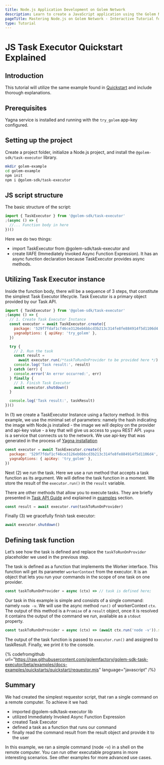 ```yaml
---
title: Node.js Application Development on Golem Network
description: Learn to create a JavaScript application using the Golem Network with our tutorial where we explain the Quickstart example and steps for setting up Node.js projects and utilizing Task Executor.
pageTitle: Mastering Node.js on Golem Network - Interactive Tutorial for Developers
type: Tutorial
---
```


# JS Task Executor Quickstart Explained

## Introduction

This tutorial will utilize the same example found in [Quickstart](/docs/creators/javascript/quickstarts/quickstart) and include thorough explanations.

## Prerequisites

Yagna service is installed and running with the `try_golem` app-key configured.

## Setting up the project

Create a project folder, initialize a Node.js project, and install the `@golem-sdk/task-executor` library.

```bash
mkdir golem-example
cd golem-example
npm init
npm i @golem-sdk/task-executor
```

## JS script structure

The basic structure of the script:

```js
import { TaskExecutor } from '@golem-sdk/task-executor'
;(async () => {
  //... Function body in here
})()
```

Here we do two things:

- import TaskExecutor from @golem-sdk/task-executor and
- create IIAFE (Immediately Invoked Async Function Expression). It has an async function declaration because TaskExecutor provides async methods.

## Utilizing Task Executor instance

Inside the function body, there will be a sequence of 3 steps, that constitute the simplest Task Executor lifecycle. Task Executor is a primary object provided by our Task API.

```js
import { TaskExecutor } from '@golem-sdk/task-executor'
;(async () => {
  // 1. Create Task Executor Instance
  const executor = await TaskExecutor.create({
    package: '529f7fdaf1cf46ce3126eb6bbcd3b213c314fe8fe884914f5d1106d4',
    yagnaOptions: { apiKey: 'try_golem' },
  })

  try {
    // 2. Run the task
    const result =
      await executor.run(/*taskToRunOnProvider to be provided here */)
    console.log('Task result:', result)
  } catch (err) {
    console.error('An error occurred:', err)
  } finally {
    // 3. Finish Task Executor
    await executor.shutdown()
  }

  console.log('Task result:', taskResult)
})()
```

In (1) we create a TaskExecutor Instance using a factory method. In this example, we use the minimal set of parameters: namely the hash indicating the image with Node.js installed - the image we will deploy on the provider and api-key value - a key that will give us access to `yagna` REST API. `yagna` is a service that connects us to the network.
We use api-key that was generated in the process of [Yagna installation](/docs/creators/tools/yagna/yagna-installation-for-requestors)

```js
const executor = await TaskExecutor.create({
  package: '529f7fdaf1cf46ce3126eb6bbcd3b213c314fe8fe884914f5d1106d4',
  yagnaOptions: { apiKey: 'try_golem' },
})
```

Next (2) we run the task. Here we use a run method that accepts a task function as its argument. We will define the task function in a moment. We store the result of the `executor.run()` in the `result` variable.

There are other methods that allow you to execute tasks. They are briefly presented in [Task API Guide](/docs/creators/javascript/guides/task-model#main-task-api-features) and explained in [examples](/docs/creators/javascript/examples) section.

```js
const result = await executor.run(taskToRunOnProvider)
```

Finally (3) we gracefully finish task executor:

```js
await executor.shutdown()
```

## Defining task function

Let’s see how the task is defined and replace the `taskToRunOnProvider` placeholder we used in the previous step.

The task is defined as a function that implements the Worker interface. This function will get its parameter `workerContext` from the executor. It is an object that lets you run your commands in the scope of one task on one provider.

```js
const taskToRunOnProvider = async (ctx) => // task is defined here;
```

Our task in this example is simple and consists of a single command: namely `node -v`. We will use the async method `run()` of workerContext `ctx`. The output of this method is a `Promise` of a `result` object, once it is resolved it contains the output of the command we run, available as a `stdout` property.

```js
const taskToRunOnProvider = async (ctx) => (await ctx.run('node -v')).stdout
```

The output of the task function is passed to `executor.run()` and assigned to taskResult.
Finally, we print it to the console.

{% codefromgithub url="https://raw.githubusercontent.com/golemfactory/golem-sdk-task-executor/beta/examples/docs-examples/quickstarts/quickstart/requestor.mjs" language="javascript" /%}

## Summary

We had created the simplest requestor script, that ran a single command on a remote computer.
To achieve it we had:

- imported @golem-sdk/task-executor lib
- utilized Immediately Invoked Async Function Expression
- created Task Executor
- defined a task as a function that runs our command
- finally read the command result from the result object and provide it to the user

In this example, we ran a simple command (node -v) in a shell on the remote computer. You can run other executable programs in more interesting scenarios. See other examples for more advanced use cases.

